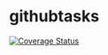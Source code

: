 # githubtasks
[![Coverage Status](https://coveralls.io/repos/github/brotherlogic/githubtasks/badge.svg)](https://coveralls.io/github/brotherlogic/githubtasks)
